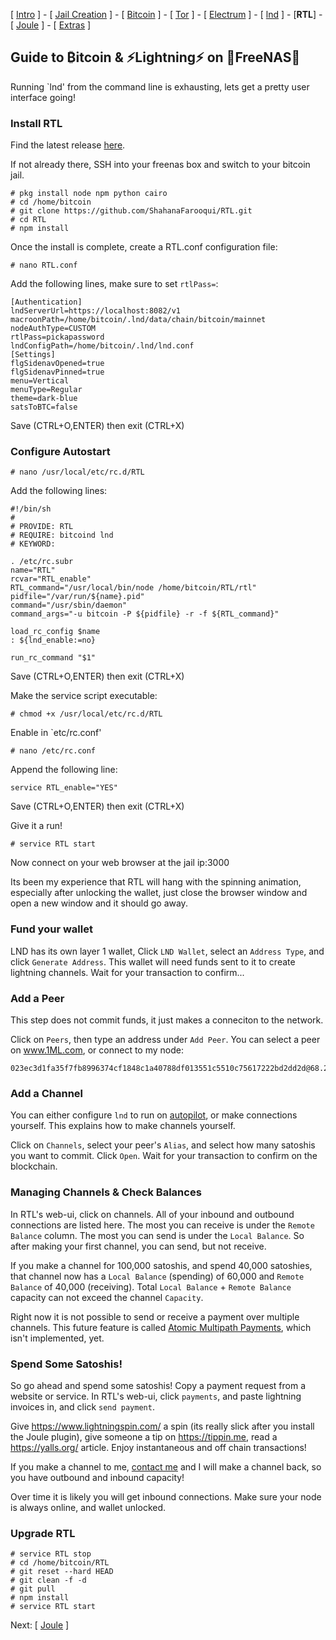 [ [Intro](README.md) ] - [ [Jail Creation](freenas_1_jail_creation.md) ] - [ [Bitcoin](freenas_2_bitcoin.md) ] - [ [Tor](freenas_3_tor.md) ] - [ [Electrum](freenas_4_electrum.md) ] - [ [lnd](freenas_5_lnd.md) ] - [**RTL**] - [ [Joule](freenas_7_joule.md) ] - [ [Extras](extras.md) ]

## Guide to ₿itcoin & ⚡Lightning️⚡ on 🦈FreeNAS🦈

Running `lnd' from the command line is exhausting, lets get a pretty user interface going!

### Install RTL
Find the latest release [here](https://github.com/ShahanaFarooqui/RTL/releases).

If not already there, SSH into your freenas box and switch to your bitcoin jail.

```
# pkg install node npm python cairo
# cd /home/bitcoin
# git clone https://github.com/ShahanaFarooqui/RTL.git
# cd RTL
# npm install
```
Once the install is complete, create a RTL.conf configuration file:
```
# nano RTL.conf
```
Add the following lines, make sure to set `rtlPass=`:
```
[Authentication]
lndServerUrl=https://localhost:8082/v1
macroonPath=/home/bitcoin/.lnd/data/chain/bitcoin/mainnet
nodeAuthType=CUSTOM
rtlPass=pickapassword
lndConfigPath=/home/bitcoin/.lnd/lnd.conf
[Settings]
flgSidenavOpened=true
flgSidenavPinned=true
menu=Vertical
menuType=Regular
theme=dark-blue
satsToBTC=false
```
Save (CTRL+O,ENTER) then exit (CTRL+X)

### Configure Autostart
```
# nano /usr/local/etc/rc.d/RTL
```
Add the following lines:
```
#!/bin/sh
#
# PROVIDE: RTL
# REQUIRE: bitcoind lnd
# KEYWORD:

. /etc/rc.subr
name="RTL"
rcvar="RTL_enable"
RTL_command="/usr/local/bin/node /home/bitcoin/RTL/rtl"
pidfile="/var/run/${name}.pid"
command="/usr/sbin/daemon"
command_args="-u bitcoin -P ${pidfile} -r -f ${RTL_command}"

load_rc_config $name
: ${lnd_enable:=no}

run_rc_command "$1"
```
Save (CTRL+O,ENTER) then exit (CTRL+X)

Make the service script executable:
```
# chmod +x /usr/local/etc/rc.d/RTL
```
Enable in `etc/rc.conf'
```
# nano /etc/rc.conf
```
Append the following line:
```
service RTL_enable="YES"
```
Save (CTRL+O,ENTER) then exit (CTRL+X)

Give it a run!
```
# service RTL start
```

Now connect on your web browser at the jail ip:3000

Its been my experience that RTL will hang with the spinning animation, especially after unlocking the wallet, just close the browser window and open a new window and it should go away.

### Fund your wallet
LND has its own layer 1 wallet, Click `LND Wallet`, select an `Address Type`, and click `Generate Address`. This wallet will need funds sent to it to create lightning channels. Wait for your transaction to confirm...

### Add a Peer
This step does not commit funds, it just makes a conneciton to the network.

Click on `Peers`, then type an address under `Add Peer`. You can select a peer on www.1ML.com, or connect to my node:
```
023ec3d1fa35f7fb8996374cf1848c1a40788df013551c5510c75617222bd2dd2d@68.234.70.195:9735
```

### Add a Channel
You can either configure `lnd` to run on [autopilot](https://github.com/lightningnetwork/lnd/blob/master/sample-lnd.conf), or make connections yourself. This explains how to make channels yourself.

Click on `Channels`, select your peer's `Alias`, and select how many satoshis you want to commit. Click `Open`. Wait for your transaction to confirm on the blockchain.

### Managing Channels & Check Balances
In RTL's web-ui, click on channels. All of your inbound and outbound connections are listed here. The most you can receive is under the `Remote Balance` column. The most you can send is under the `Local Balance`. So after making your first channel, you can send, but not receive.

If you make a channel for 100,000 satoshis, and spend 40,000 satoshies, that channel now has a `Local Balance` (spending) of 60,000 and `Remote Balance` of 40,000 (receiving). Total `Local Balance` + `Remote Balance` capacity can not exceed the channel `Capacity`.

Right now it is not possible to send or receive a payment over multiple channels. This future feature is called [Atomic Multipath Payments](https://medium.com/coinmonks/specific-fee-routing-for-multi-path-payments-in-lightning-networks-b0e662c79819), which isn't implemented, yet.

### Spend Some Satoshis!
So go ahead and spend some satoshis! Copy a payment request from a website or service. In RTL's web-ui, click `payments`, and paste lightning invoices in, and click `send payment`.

Give https://www.lightningspin.com/ a spin (its really slick after you install the Joule plugin), give someone a tip on https://tippin.me, read a https://yalls.org/ article. Enjoy instantaneous and off chain transactions!

If you make a channel to me, [contact me](README.md) and I will make a channel back, so you have outbound and inbound capacity!

Over time it is likely you will get inbound connections. Make sure your node is always online, and wallet unlocked.

### Upgrade RTL
```
# service RTL stop
# cd /home/bitcoin/RTL
# git reset --hard HEAD
# git clean -f -d
# git pull
# npm install
# service RTL start
```


Next: [ [Joule](freenas_7_joule.md) ]
